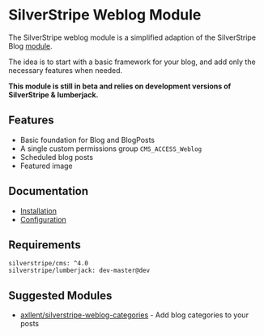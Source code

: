 # SilverStripe Weblog Module

The SilverStripe weblog module is a simplified adaption of the SilverStripe Blog
[module](https://github.com/silverstripe/silverstripe-blog).

The idea is to start with a basic framework for your blog, and add only the necessary
features when needed.

**This module is still in beta and relies on development versions of SilverStripe & lumberjack.**


## Features

- Basic foundation for Blog and BlogPosts
- A single custom permissions group `CMS_ACCESS_Weblog`
- Scheduled blog posts
- Featured image


## Documentation

- [Installation](docs/en/Installation.md)
- [Configuration](docs/en/Configuration.md)


## Requirements

```
silverstripe/cms: ^4.0
silverstripe/lumberjack: dev-master@dev
```

## Suggested Modules

- [axllent/silverstripe-weblog-categories](https://github.com/axllent/silverstripe-weblog-categories) - Add blog categories to your posts
